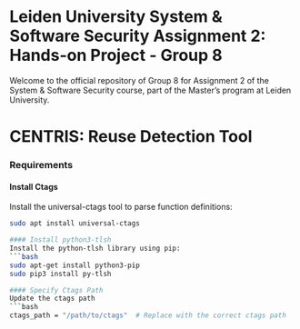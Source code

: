 # Leiden University System & Software Security Assignment 2: Hands-on Project - Group 8

Welcome to the official repository of Group 8 for Assignment 2 of the System &amp; Software Security course, part of the Master’s program at Leiden University. 

# CENTRIS: Reuse Detection Tool

### Requirements

#### Install Ctags
Install the universal-ctags tool to parse function definitions:
```bash
sudo apt install universal-ctags

#### Install python3-tlsh
Install the python-tlsh library using pip:
```bash
sudo apt-get install python3-pip
sudo pip3 install py-tlsh

#### Specify Ctags Path
Update the ctags path
```bash
ctags_path = "/path/to/ctags"  # Replace with the correct ctags path







